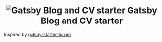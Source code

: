 <h1 align="center">
<img alt="Gatsby Blog and CV starter" src="https://dospolov.com/media/gatsby-starter-blog-and-cv.png">
    Gatsby Blog and CV starter
</h1>

<p>
    Inspired by <a href="https://github.com/alxshelepenok/gatsby-starter-lumen">gatsby-starter-lumen</a>
</p>
